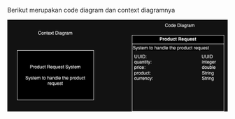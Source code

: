 Berikut merupakan code diagram dan context diagramnya

![context diagram](diagram/diagram.png?raw=true)